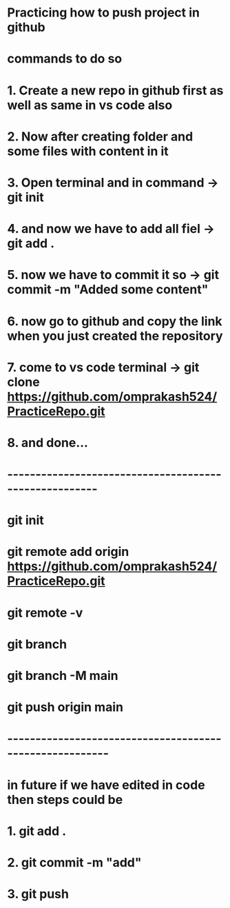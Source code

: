 # Practicing how to push project in github
# commands to do so
# 1. Create a new repo in github first as well as same in vs code also 
# 2. Now after creating folder and some files with content in it
# 3. Open terminal and in command -> git init
# 4. and now we have to add all fiel -> git add . 
# 5. now we have to commit it so -> git commit -m "Added some content"
# 6. now go to github and copy the link when you just created the repository
# 7. come to vs code terminal -> git clone https://github.com/omprakash524/PracticeRepo.git
# 8. and done...
# ------------------------------------------------------
# git init
# git remote add origin https://github.com/omprakash524/PracticeRepo.git
# git remote -v
# git branch
# git branch -M main
# git push origin main

# --------------------------------------------------------
# in future if we have edited in code then steps could be
# 1. git add .
# 2. git commit -m "add"
# 3. git push